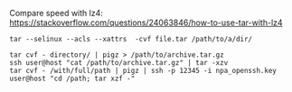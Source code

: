 Compare speed with lz4: https://stackoverflow.com/questions/24063846/how-to-use-tar-with-lz4
```shell
tar --selinux --acls --xattrs  -cvf file.tar /path/to/a/dir/

tar cvf - directory/ | pigz > /path/to/archive.tar.gz
ssh user@host "cat /path/to/archive.tar.gz" | tar -xzv
tar cvf - /with/full/path | pigz | ssh -p 12345 -i npa_openssh.key user@host "cd /path; tar xzf -"
```
